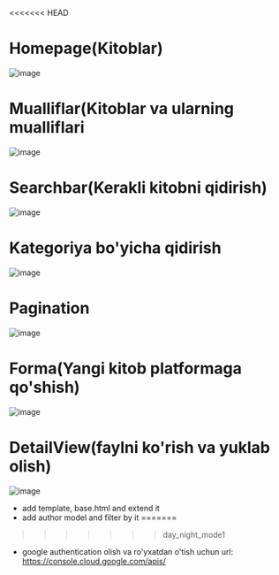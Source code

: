 <<<<<<< HEAD
# Homepage(Kitoblar)

![image](https://github.com/0101mirabror/freebooksplatform/assets/99737165/a29aae2f-0205-4acf-a5bb-d85cc4635277)

# Mualliflar(Kitoblar va ularning mualliflari

![image](https://github.com/0101mirabror/freebooksplatform/assets/99737165/4a250c33-abc3-4738-b81e-bdfc2df653a4)

# Searchbar(Kerakli kitobni qidirish)

![image](https://github.com/0101mirabror/freebooksplatform/assets/99737165/6e66b570-4d2b-4e45-ada1-567d75c9ceed)

# Kategoriya bo'yicha qidirish

![image](https://github.com/0101mirabror/freebooksplatform/assets/99737165/8924c283-4405-42b5-8303-ede5be6b1bf8)

# Pagination

![image](https://github.com/0101mirabror/freebooksplatform/assets/99737165/81c442d5-00ee-4554-b8fb-07a443cc6d70)

# Forma(Yangi kitob platformaga qo'shish)

![image](https://github.com/0101mirabror/freebooksplatform/assets/99737165/5501bacc-5270-407e-a812-73a44ce597b3)

# DetailView(faylni ko'rish va yuklab olish)
![image](https://github.com/0101mirabror/freebooksplatform/assets/99737165/e6198fda-7892-43a6-b960-d1a60ac6b797)


- add template, base.html and extend it
- add author model and filter by it
=======
>>>>>>> day_night_mode1


- google authentication olish va ro'yxatdan o'tish uchun url: https://console.cloud.google.com/apis/